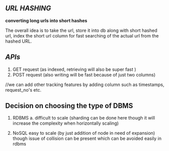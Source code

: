 *URL HASHING*
----------------------------------------

**converting long urls into short hashes**


The overall idea is to take the url, store it into db along with short hashed url, index the short url column for fast searching of the actual url from the hashed URL.

*****APIs*****
------------------------------------------
1. GET request (as indexed, retrieving will also be super fast )
2. POST request (also writing will be fast because of just two columns)

//we can add other tracking features by adding column such as timestamps, request_no's etc.


**Decision on choosing the type of DBMS**
---------------------------------------------------

1. RDBMS
	a. difficult to scale (sharding can be done here though it will increase the complexity when horizontally scaling)

2. NoSQL
	easy to scale (by just addition of node in need of expansion)
	though issue of collision can be present which can be avoided easily in rdbms

